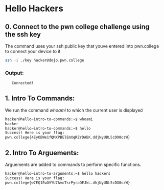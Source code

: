 # Hello Hackers

## 0. Connect to the pwn college challenge using the ssh key
The command uses your ssh public key that youve entered into pwn.college to connect your device to it
   ```bash
   ssh -i ./key hacker@dojo.pwn.college
   ```
### Output:
```bash
   Connected!
```
## 1. Intro To Commands:
We run the command _whoami_ to which the current user is displayed
```bash
hacker@hello~intro-to-commands:~$ whoami
hacker
hacker@hello~intro-to-commands:~$ hello
Success! Here is your flag:
pwn.college{4EyOBWe1fQMXPBElEmXqRZrDABK.ddjNyUDL5cDO0czW}
```

## 2. Intro To Arguements:

Arguements are added to commands to perform specific functions.

```bash
hacker@hello~intro-to-arguments:~$ hello hackers
Success! Here is your flag:
pwn.college{w7EQ1EwOVYU7AvoTsrPyraOEJkL.dhjNyUDL5cDO0czW}
```

